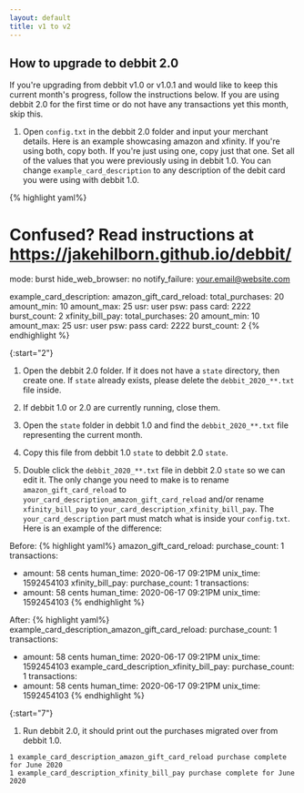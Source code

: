 ```yaml
---
layout: default
title: v1 to v2
---
```


## How to upgrade to debbit 2.0

If you're upgrading from debbit v1.0 or v1.0.1 and would like to keep this current month's progress, follow the instructions below. If you are using debbit 2.0 for the first time or do not have any transactions yet this month, skip this.

1. Open `config.txt` in the debbit 2.0 folder and input your merchant details. Here is an example showcasing amazon and xfinity. If you're using both, copy both. If you're just using one, copy just that one. Set all of the values that you were previously using in debbit 1.0. You can change `example_card_description` to any description of the debit card you were using with debbit 1.0.

{% highlight yaml%}
# Confused? Read instructions at https://jakehilborn.github.io/debbit/

mode: burst
hide_web_browser: no
notify_failure: your.email@website.com

example_card_description:
  amazon_gift_card_reload:
    total_purchases: 20
    amount_min: 10
    amount_max: 25
    usr: user
    psw: pass
    card: 2222
    burst_count: 2
  xfinity_bill_pay:
    total_purchases: 20
    amount_min: 10
    amount_max: 25
    usr: user
    psw: pass
    card: 2222
    burst_count: 2
{% endhighlight %}

{:start="2"}
1. Open the debbit 2.0 folder. If it does not have a `state` directory, then create one. If `state` already exists, please delete the `debbit_2020_**.txt` file inside.

1. If debbit 1.0 or 2.0 are currently running, close them.

1. Open the `state` folder in debbit 1.0 and find the `debbit_2020_**.txt` file representing the current month.

1. Copy this file from debbit 1.0 `state` to debbit 2.0 `state`.

1. Double click the `debbit_2020_**.txt` file in debbit 2.0 `state` so we can edit it. The only change you need to make is to rename `amazon_gift_card_reload` to `your_card_description_amazon_gift_card_reload` and/or rename `xfinity_bill_pay` to `your_card_description_xfinity_bill_pay`. The `your_card_description` part must match what is inside your `config.txt`. Here is an example of the difference:

Before:
{% highlight yaml%}
amazon_gift_card_reload:
  purchase_count: 1
  transactions:
  - amount: 58 cents
    human_time: 2020-06-17 09:21PM
    unix_time: 1592454103
xfinity_bill_pay:
  purchase_count: 1
  transactions:
  - amount: 58 cents
    human_time: 2020-06-17 09:21PM
    unix_time: 1592454103
{% endhighlight %}

After:
{% highlight yaml%}
example_card_description_amazon_gift_card_reload:
  purchase_count: 1
  transactions:
  - amount: 58 cents
    human_time: 2020-06-17 09:21PM
    unix_time: 1592454103
example_card_description_xfinity_bill_pay:
  purchase_count: 1
  transactions:
  - amount: 58 cents
    human_time: 2020-06-17 09:21PM
    unix_time: 1592454103
{% endhighlight %}

{:start="7"}
1. Run debbit 2.0, it should print out the purchases migrated over from debbit 1.0.

```
1 example_card_description_amazon_gift_card_reload purchase complete for June 2020
1 example_card_description_xfinity_bill_pay purchase complete for June 2020
```
